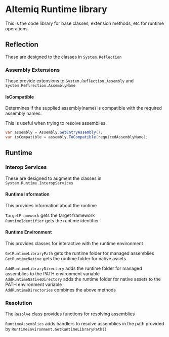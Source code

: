 # Altemiq Runtime library

This is the code library for base classes, extension methods, etc for runtime operations.

## Reflection

These are designed to the classes in `System.Reflection`

### Assembly Extensions

These provide extensions to `System.Reflection.Assembly` and `System.Reflrection.AssemblyName`

#### IsCompatible

Determines if the supplied assembly(name) is compatible with the required assembly names.

This is useful when trying to resolve assemblies.

```csharp
var assembly = Assembly.GetEntryAssembly();
var isCompatible = assembly.ToCompatible(requiredAssemblyName);
```

## Runtime

### Interop Services

These are designed to augment the classes in `System.Runtime.InteropServices`

#### Runtime Information

This provides information about the runtime

`TargetFramework` gets the target framework  
`RuntimeIdentifier` gets the runtime identifier

#### Runtime Environment

This provides classes for interactive with the runtime environment

`GetRuntimeLibraryPath` gets the runtime folder for managed assemblies  
`GetRuntimeNative` gets the runtime folder for native assets  

`AddRuntimeLibraryDirectory` adds the runtime folder for managed assemblies to the PATH environment variable  
`AddRuntimeNativeDirectory` adds the runtime folder for native assets to the PATH environment variable  
`AddRuntimeDirectories` combines the above methods  

### Resolution

The `Resolve` class provides functions for resolving assemblies

`RuntimeAssemblies` adds handlers to resolve assemblies in the path provided by `RuntimeEnvironment.GetRuntimeLibraryPath()`
